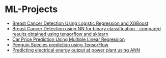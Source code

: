 # ML-Projects

- [Breast Cancer Detection Using Logistic Regression and XGBoost](https://github.com/tharika01/ML-Projects/tree/main/Breast%20Cancer%20Prediction%20using%20logistic%20regression)
- [Breast Cancer Detection using NN for binary classification
      -  compared results obtained using tensorflow and sklearn](https://github.com/tharika01/ML-Projects/blob/main/binary_classification(breast_cancer_dataset)_using_tensorflow_and_sklearn.ipynb)
- [Car Price Prediction Using Multiple Linear Regression](https://github.com/tharika01/ML-Projects/tree/main/Car%20Price%20Prediction)
- [Penguin Species prediction using TensorFlow](https://github.com/tharika01/ML-Projects/tree/main/Penguin%20Species%20prediction)
- [Predicting electrical energy output at power plant using ANN](https://github.com/tharika01/ML-Projects/tree/main/Predicting%20electrical%20energy%20output%20at%20power%20plant%20using%20ANN)
